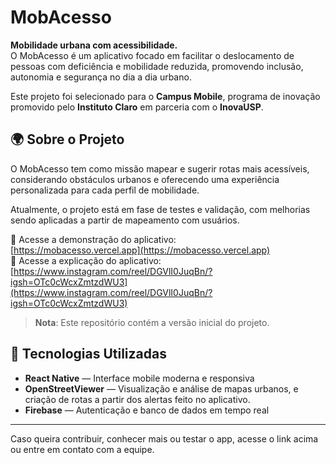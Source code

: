 # MobAcesso

**Mobilidade urbana com acessibilidade.**  
O MobAcesso é um aplicativo focado em facilitar o deslocamento de pessoas com deficiência e mobilidade reduzida, promovendo inclusão, autonomia e segurança no dia a dia urbano.

Este projeto foi selecionado para o **Campus Mobile**, programa de inovação promovido pelo **Instituto Claro** em parceria com o **InovaUSP**.

## 🌍 Sobre o Projeto

O MobAcesso tem como missão mapear e sugerir rotas mais acessíveis, considerando obstáculos urbanos e oferecendo uma experiência personalizada para cada perfil de mobilidade.

Atualmente, o projeto está em fase de testes e validação, com melhorias sendo aplicadas a partir de mapeamento com usuários.

🔗 Acesse a demonstração do aplicativo:  
[https://mobacesso.vercel.app](https://mobacesso.vercel.app) </br>
🔗 Acesse a explicação do aplicativo: </br>
[https://www.instagram.com/reel/DGVlI0JuqBn/?igsh=OTc0cWcxZmtzdWU3](https://www.instagram.com/reel/DGVlI0JuqBn/?igsh=OTc0cWcxZmtzdWU3)

> **Nota**: Este repositório contém a versão inicial do projeto.

## 🚀 Tecnologias Utilizadas

- **React Native** — Interface mobile moderna e responsiva  
- **OpenStreetViewer** — Visualização e análise de mapas urbanos, e criação de rotas a partir dos alertas feito no aplicativo.
- **Firebase** — Autenticação e banco de dados em tempo real

---

Caso queira contribuir, conhecer mais ou testar o app, acesse o link acima ou entre em contato com a equipe.
